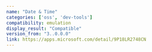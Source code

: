 ```yaml
---
name: "Date & Time"
categories: ['oss', 'dev-tools']
compatibility: emulation
display_result: "Compatible"
version_from: "3..0.0.0"
link: https://apps.microsoft.com/detail/9P18LR2748CN
---
```

